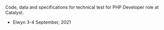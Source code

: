 Code, data and specifications for technical test for PHP Developer role at Catalyst.

- Elwyn
3-4 September, 2021
